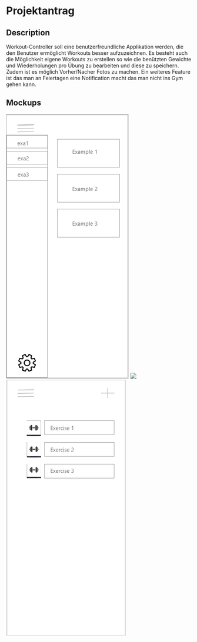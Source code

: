 # Projektantrag

## Description
Workout-Controller soll eine benutzerfreundliche Applikation werden, die den Benutzer ermöglicht Workouts besser aufzuzeichnen. Es besteht auch die Möglichkeit eigene Workouts zu erstellen so wie die benützten Gewichte und Wiederholungen pro Übung zu bearbeiten und diese zu speichern. Zudem ist es möglich Vorher/Nacher Fotos zu machen. Ein weiteres Feature ist das man an Feiertagen eine Notification macht das man nicht ins Gym gehen kann.

## Mockups
![](https://github.com/eleidinger17/Wourkout-Controller/blob/main/assets/OptionsScreen.png)
![](https://github.com/eleidinger17/Wourkout-Controller/blob/main/assets/Untitled%20%E2%80%94%2026.%20Mai%2C%2015.47.03.png)
![](https://github.com/eleidinger17/Wourkout-Controller/blob/main/assets/WorkoutScreen.png)
